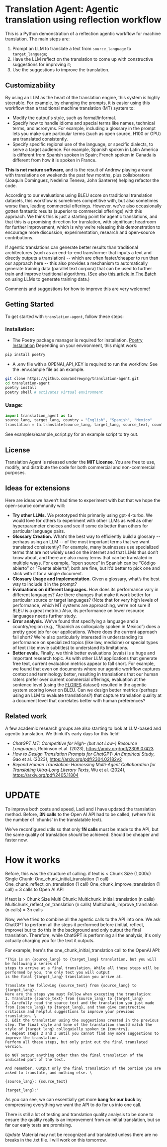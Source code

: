 # Translation Agent: Agentic translation using reflection workflow

This is a Python demonstration of a reflection agentic workflow for machine translation. The main steps are:
1. Prompt an LLM to translate a text from `source_language` to `target_language`; 
2. Have the LLM reflect on the translation to come up with constructive suggestions for improving it; 
3. Use the suggestions to improve the translation. 

## Customizability 

By using an LLM as the heart of the translation engine, this system is highly steerable. For example, by changing the prompts, it is easier using this workflow than a traditional machine translation (MT) system to:
- Modify the output's style, such as formal/informal.
- Specify how to handle idioms and special terms like names, technical terms, and acronyms. For example, including a glossary in the prompt lets you make sure particular terms (such as open source, H100 or GPU) are translated consistently. 
- Specify specific regional use of the language, or specific dialects, to serve a target audience. For example, Spanish spoken in Latin America is different from Spanish spoken in Spain; French spoken in Canada is different from how it is spoken in France. 

**This is not mature software**, and is the result of Andrew playing around with translations on weekends the past few months, plus collaborators (Joaquin Dominguez, Nedelina Teneva, John Santerre) helping refactor the code. 

According to our evaluations using BLEU score on traditional translation datasets, this workflow is sometimes competitive with, but also sometimes worse than, leading commercial offerings. However, we’ve also occasionally gotten fantastic results (superior to commercial offerings) with this approach. We think this is just a starting point for agentic translations, and that this is a promising direction for translation, with significant headroom for further improvement, which is why we’re releasing this demonstration to encourage more discussion, experimentation, research and open-source contributions. 

If agentic translations can generate better results than traditional architectures (such as an end-to-end transformer that inputs a text and directly outputs a translation) -- which are often faster/cheaper to run than our approach here -- this also provides a mechanism to automatically generate training data (parallel text corpora) that can be used to further train and improve traditional algorithms. (See also [this article in The Batch](https://www.deeplearning.ai/the-batch/building-models-that-learn-from-themselves/) on using LLMs to generate training data.) 

Comments and suggestions for how to improve this are very welcome!


## Getting Started

To get started with `translation-agent`, follow these steps:

### Installation:
- The Poetry package manager is required for installation. [Poetry Installation](https://python-poetry.org/docs/#installation) Depending on your environment, this might work:

```bash
pip install poetry 
```

- A .env file with a OPENAI_API_KEY is required to run the workflow. See the .env.sample file as an example.
```bash
git clone https://github.com/andrewyng/translation-agent.git
cd translation-agent
poetry install
poetry shell # activates virtual environment
```
### Usage:

```python
import translation_agent as ta
source_lang, target_lang, country = "English", "Spanish", "Mexico"
translation = ta.translate(source_lang, target_lang, source_text, country)
```
See examples/example_script.py for an example script to try out.

## License

Translation Agent is released under the **MIT License**. You are free to use, modify, and distribute the code
for both commercial and non-commercial purposes.

## Ideas for extensions 

Here are ideas we haven’t had time to experiment with but that we hope the open-source community will:
- **Try other LLMs.** We prototyped this primarily using gpt-4-turbo. We would love for others to experiment with other LLMs as well as other hyperparameter choices and see if some do better than others for particular language pairs. 
- **Glossary Creation.** What’s the best way to efficiently build a glossary -- perhaps using an LLM -- of the most important terms that we want translated consistently? For example, many businesses use specialized terms that are not widely used on the internet and that LLMs thus don’t know about, and there are also many terms that can be translated in multiple ways. For example, ”open source” in Spanish can be “Código abierto” or “Fuente abierta”; both are fine, but it’d better to pick one and stick with it for a single document. 
- **Glossary Usage and Implementation.** Given a glossary, what’s the best way to include it in the prompt? 
- **Evaluations on different languages.** How does its performance vary in different languages? Are there changes that make it work better for particular source or target languages? (Note that for very high levels of performance, which MT systems are approaching, we’re not sure if BLEU is a great metric.) Also, its performance on lower resource languages needs further study.  
- **Error analysis.** We’ve found that specifying a language and a country/region (e.g., “Spanish as colloquially spoken in Mexico”) does a pretty good job for our applications. Where does the current approach fall short? We’re also particularly interested in understanding its performance on specialized topics (like law, medicine) or special types of text (like movie subtitles) to understand its limitations. 
- **Better evals.** Finally, we think better evaluations (evals) is a huge and important research topic. As with other LLM applications that generate free text, current evaluation metrics appear to fall short. For example, we found that even on documents where our agentic workflow captures context and terminology better, resulting in translations that our human raters prefer over current commercial offerings, evaluation at the sentence level (using the [FLORES](https://github.com/facebookresearch/flores) dataset) resulted in the agentic system scoring lower on BLEU. Can we design better metrics (perhaps using an LLM to evaluate translations?) that capture translation quality at a document level that correlates better with human preferences? 

## Related work 

A few academic research groups are also starting to look at LLM-based and agentic translation. We think it’s early days for this field!
- *ChatGPT MT: Competitive for High- (but not Low-) Resource Languages*, Robinson et al. (2023), https://arxiv.org/pdf/2309.07423
- *How to Design Translation Prompts for ChatGPT: An Empirical Study*, Gao et al. (2023), https://arxiv.org/pdf/2304.02182v2
- *Beyond Human Translation: Harnessing Multi-Agent Collaboration for Translating Ultra-Long Literary Texts*, Wu et al. (2024),  https://arxiv.org/pdf/2405.11804



# **UPDATE**
To improve both costs and speed, Ladi and I have updated the translation method.
Before, **3N calls** to the Open AI API had to be called, (where N is the number of 'chunks' in the translatable text). 

We've reconfigured utils so that only **1N calls** must be made to the API, but the same quality of translation *should* be achieved. Should be cheaper and faster now.

# How it works
Before, this was the structure of calling. 
if text is < Chunk Size (1,000c)
Single Chunk:
One_chunk_initial_translation (1 call)
One_chunk_reflect_on_translation (1 call)
One_chunk_improve_translation (1 call)
= 3 calls to Open AI API

if text is > Chunk Size
Multi Chunk:
Multichunk_initial_translation (n calls)
Multichunk_reflect_on_translation (n calls)
Multichunk_improve_translation (n calls)
= 3n calls

Now, we've tried to combine all the agentic calls to the API into one. We ask ChatGPT to perform all the steps it performed before (initial, reflect, improve) but to do this in the background and only output the final translation. Therefore, while ChatGPT is performing all the analysis, it's only actually charging you for the text it outputs. 

For example, here's the one_chunk_initial_translation call to the OpenAI API:

    "This is an {source_lang} to {target_lang} translation, but you will be following a series of 
    steps to arrive at a final translation. While all these steps will be performed by you, the only text you will output 
    is the final {target_lang} translation you arrive at. 

    Translate the following {source_text} from {source_lang} to {target_lang}.  
    Here are the steps you must Follow when executing the translation: 
    1. Translate {source_text} from {source_lang} to {target_lang}
    2. Carefully read the source text and the translation you just made from {source_lang} to {target_lang}, and then give constructive criticism and helpful suggestions to improve your previous translation. \
    3. Edit the translation using the suggestions created in the previous step. The final style and tone of the translation should match the style of {target_lang} colloquially spoken in {country}.
    4. Repeat steps 2 and 3 until you cannot find any more suggestions to improve the translation. 
    Perform all these steps, but only print out the final translated version.

    Do NOT output anything other than the final translation of the indicated part of the text. 
    
    And remember, Output only the final translation of the portion you are asked to translate, and nothing else. \
     
    {source_lang}: {source_text}

    {target_lang}:"

As you can see, we can essentially get more **bang for our buck** by compressing everything we want the API to do for us into one call.

There is still a lot of testing and translation quality analysis to be done to ensure the quality really is an improvement from an initial translation, but so far our early tests are promising.



*Update* Material may not be recognized and translated unless there are no breaks in the .txt file. I will work on this tomorrow.
    






